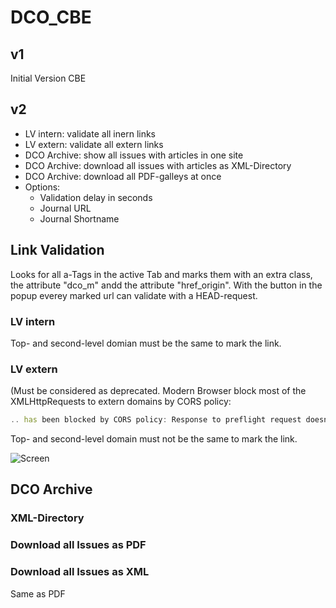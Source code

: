 # DCO_CBE

## v1
Initial Version CBE

## v2
* LV intern: validate all inern links
* LV extern: validate all extern links
* DCO Archive: show all issues with articles in one site
* DCO Archive: download all issues with articles as XML-Directory
* DCO Archive: download all PDF-galleys at once
* Options:
  * Validation delay in seconds
  * Journal URL
  * Journal Shortname

## Link Validation
Looks for all a-Tags in the active Tab and marks them with an extra class, the attribute "dco_m" andd the attribute "href_origin". With the button in the popup everey marked url can validate with a HEAD-request. 

### LV intern
Top- and second-level domian must be the same to mark the link.

### LV extern
(Must be considered as deprecated. Modern Browser block most of the XMLHttpRequests to extern domains by CORS policy: 
```javascript
.. has been blocked by CORS policy: Response to preflight request doesn't pass access control check: No 'Access-Control-Allow-Origin' header is present on the requested resource.
```

Top- and second-level domain must not be the same to mark the link.


![Screen](https://user-images.githubusercontent.com/7902297/87126693-f3388900-c28c-11ea-9768-99c58614ba1d.jpg)

## DCO Archive

### XML-Directory

### Download all Issues as PDF


### Download all Issues as XML
Same as PDF 




